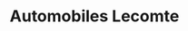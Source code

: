 ---
title: "Automobiles Lecomte"
url: /saint-fiacre-sur-maine/automobiles-lecomte/
shop: réparation de voitures
---